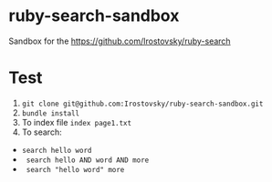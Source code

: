 # ruby-search-sandbox
Sandbox for the https://github.com/Irostovsky/ruby-search


# Test

1. ```git clone git@github.com:Irostovsky/ruby-search-sandbox.git```
2. ```bundle install```
3. To index file ```index page1.txt```
4. To search:
  * ``` search hello word ```
  * ``` search hello AND word AND more```
  * ``` search "hello word" more```  
